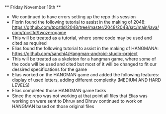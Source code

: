 ** Friday November 16th **

* We continued to have errors setting up the repo this session 
* Florin found the following tutorial to assist in the making of 2048:
https://github.com/tpcstld/2048/tree/master/2048/2048/src/main/java/com/tpcstld/twozerogame
* This will be treated as a tutorial, where some code may be used and cited as required
* Elias found the following tutorial to assist in the making of HANGMANA:
https://github.com/sanchi4/Hangman-android-studio-project
* This will be treated as a skeleton for a hangman game, where some of the code
will be used and cited but most of it will be changed to fit our dessired specifications for the game
* Elias worked on the HANGMAN game and added the following features: display of used letters,
adding different complexity (MEDIUM AND HARD LEVELS)
* Elias completed those HANGMAN game tasks
* Since the repo was not working at that point all files that Elias was working on were sent to Dhruv
and Dhruv continued to work on HANGMAN based on those original files